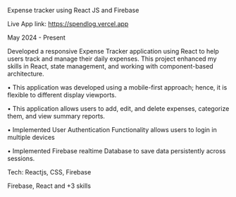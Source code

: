 Expense tracker using React JS and Firebase


Live App link: https://spendlog.vercel.app

May 2024 - Present

Developed a responsive Expense Tracker application using React to help users track and manage their daily expenses. This project enhanced my skills in React, state management, and working with component-based architecture.

• This application was developed using a mobile-first approach; hence, it is flexible to different display viewports.

• This application allows users to add, edit, and delete expenses, categorize them, and view summary reports.

• Implemented User Authentication Functionality allows users to login in multiple devices

• Implemented Firebase realtime Database to save data persistently across sessions.

Tech: Reactjs, CSS, Firebase

Firebase, React and +3 skills
